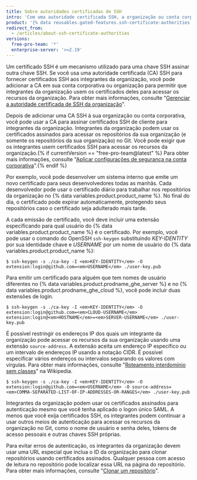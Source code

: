 ```yaml
---
title: Sobre autoridades certificadas de SSH
intro: 'Com uma autoridade certificada SSH, a organização ou conta corporativa pode oferecer certificados SSH para os integrantes usarem ao acessar seus recursos com o Git.'
product: '{% data reusables.gated-features.ssh-certificate-authorities %}'
redirect_from:
  - /articles/about-ssh-certificate-authorities
versions:
  free-pro-team: '*'
  enterprise-server: '>=2.19'
---
```


Um certificado SSH é um mecanismo utilizado para uma chave SSH assinar outra chave SSH. Se você usa uma autoridade certificada (CA) SSH para fornecer certificados SSH aos integrantes da organização, você pode adicionar a CA em sua conta corporativa ou organização para permitir que integrantes da organização usem os certificados deles para acessar os recursos da organização. Para obter mais informações, consulte "[Gerenciar a autoridade certificada de SSH da organização](/articles/managing-your-organizations-ssh-certificate-authorities)".

Depois de adicionar uma CA SSH à sua organização ou conta corporativa, você pode usar a CA para assinar certificados SSH de cliente para integrantes da organização. Integrantes da organização podem usar os certificados assinados para acessar os repositórios da sua organização (e somente os repositórios da sua organização) no Git. Você pode exigir que os integrantes usem certificados SSH para acessar os recursos da organização.{% if currentVersion == "free-pro-team@latest" %} Para obter mais informações, consulte "[Aplicar configurações de segurança na conta corporativa](/articles/enforcing-security-settings-in-your-enterprise-account#managing-your-enterprise-accounts-ssh-certificate-authorities)".{% endif %}

Por exemplo, você pode desenvolver um sistema interno que emite um novo certificado para seus desenvolvedores todas as manhãs. Cada desenvolvedor pode usar o certificado diário para trabalhar nos repositórios da organização no {% data variables.product.product_name %}. No final do dia, o certificado pode expirar automaticamente, protegendo seus repositórios caso o certificado seja adulterado mais tarde.

A cada emissão de certificado, você deve incluir uma extensão especificando para qual usuário do {% data variables.product.product_name %} é o certificado. Por exemplo, você pode usar o comando do OpenSSH `ssh-keygen` substituindo _KEY-IDENTITY_ por sua identidade chave e _USERNAME_ por um nome de usuário do {% data variables.product.product_name %}:

```shell
$ ssh-keygen -s ./ca-key -I <em>KEY-IDENTITY</em> -O extension:login@github.com=<em>USERNAME</em> ./user-key.pub
```

Para emitir um certificado para alguém que tem nomes de usuário diferentes no {% data variables.product.prodname_ghe_server %} e no {% data variables.product.prodname_ghe_cloud %}, você pode incluir duas extensões de login.

```shell
$ ssh-keygen -s ./ca-key -I <em>KEY-IDENTITY</em> -O extension:login@github.com=<em>CLOUD-USERNAME</em> extension:login@<em>HOSTNAME</em>=<em>SERVER-USERNAME</em> ./user-key.pub
```

É possível restringir os endereços IP dos quais um integrante da organização pode acessar os recursos da sua organização usando uma extensão `source-address`. A extensão aceita um endereço IP específico ou um intervalo de endereços IP usando a notação CIDR. É possível especificar vários endereços ou intervalos separando os valores com vírgulas. Para obter mais informações, consulte "[Roteamento interdomínio sem classes](https://en.wikipedia.org/wiki/Classless_Inter-Domain_Routing#CIDR_notation)" na Wikipedia.

```shell
$ ssh-keygen -s ./ca-key -I <em>KEY-IDENTITY</em> -O extension:login@github.com=<em>USERNAME</em> -O source-address=<em>COMMA-SEPARATED-LIST-OF-IP-ADDRESSES-OR-RANGES</em> ./user-key.pub
```

Integrantes da organização podem usar os certificados assinados para autenticação mesmo que você tenha aplicado o logon único SAML. A menos que você exija certificados SSH, os integrantes podem continuar a usar outros meios de autenticação para acessar os recursos da organização no Git, como o nome de usuário e senha deles, tokens de acesso pessoais e outras chaves SSH próprias.

Para evitar erros de autenticação, os integrantes da organização devem usar uma URL especial que inclua o ID da organização para clonar repositórios usando certificados assinados. Qualquer pessoa com acesso de leitura no repositório pode localizar essa URL na página do repositório. Para obter mais informações, consulte "[Clonar um repositório](/articles/cloning-a-repository)".
